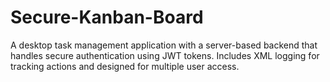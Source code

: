 # Secure-Kanban-Board
A desktop task management application with a server-based backend that handles secure authentication using JWT tokens. Includes XML logging for tracking actions and designed for multiple user access.
